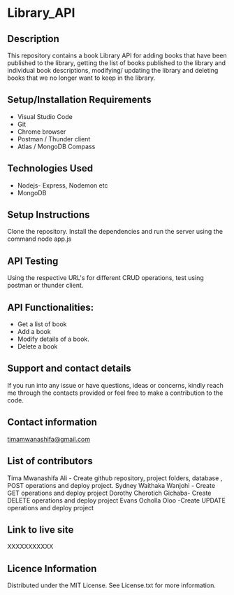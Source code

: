 # Library_API
## Description
This repository contains a book Library API for adding books that have been published to the library, getting the list of books published to the library and individual book descriptions, modifying/ updating the  library and deleting books that we no longer want to keep in the library.
## Setup/Installation Requirements
* Visual Studio Code
* Git
* Chrome browser
* Postman / Thunder client
* Atlas / MongoDB Compass
## Technologies Used
* Nodejs- Express, Nodemon etc
* MongoDB 
## Setup Instructions
Clone the repository. Install the dependencies and run the server using the command node app.js
## API Testing
Using the respective URL's for different CRUD operations, test using postman or thunder client.
## API Functionalities:
* Get a list of book
* Add a book
* Modify details of a book.
* Delete a book
## Support and contact details
If you run into any issue or have questions, ideas or concerns, kindly reach me through the contacts provided or feel free to make a contribution to the code.
## Contact information
timamwanashifa@gmail.com
## List of contributors
Tima Mwanashifa Ali - Create github repository, project folders, database , POST operations and deploy project.
Sydney Waithaka Wanjohi - Create GET operations and deploy project
Dorothy Cherotich Gichaba- Create DELETE operations and deploy project
Evans Ocholla Oloo -Create UPDATE operations and deploy project
## Link to live site 
XXXXXXXXXXX
## Licence Information
Distributed under the MIT License. See License.txt for more information.

